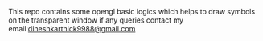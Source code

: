 This repo contains some opengl basic logics which helps to draw symbols on the transparent window if any queries contact my email:dineshkarthick9988@gmail.com
